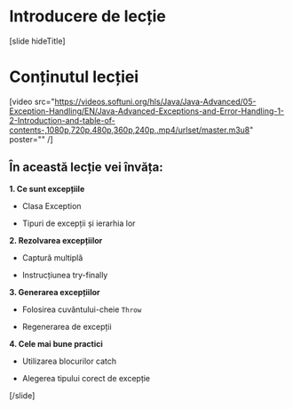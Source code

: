 # Introducere de lecție

[slide hideTitle]

# Conținutul lecției

[video src="https://videos.softuni.org/hls/Java/Java-Advanced/05-Exception-Handling/EN/Java-Advanced-Exceptions-and-Error-Handling-1-2-Introduction-and-table-of-contents-,1080p,720p,480p,360p,240p,.mp4/urlset/master.m3u8" poster="" /]

## În această lecție vei învăța:

**1. Ce sunt excepțiile**

- Clasa Exception

- Tipuri de excepții și ierarhia lor

**2. Rezolvarea excepțiilor**

- Captură multiplă

- Instrucțiunea try-finally

**3. Generarea excepțiilor**

- Folosirea cuvântului-cheie `Throw`

- Regenerarea de excepții

**4. Cele mai bune practici**

- Utilizarea blocurilor catch

- Alegerea tipului corect de excepție

[/slide]
